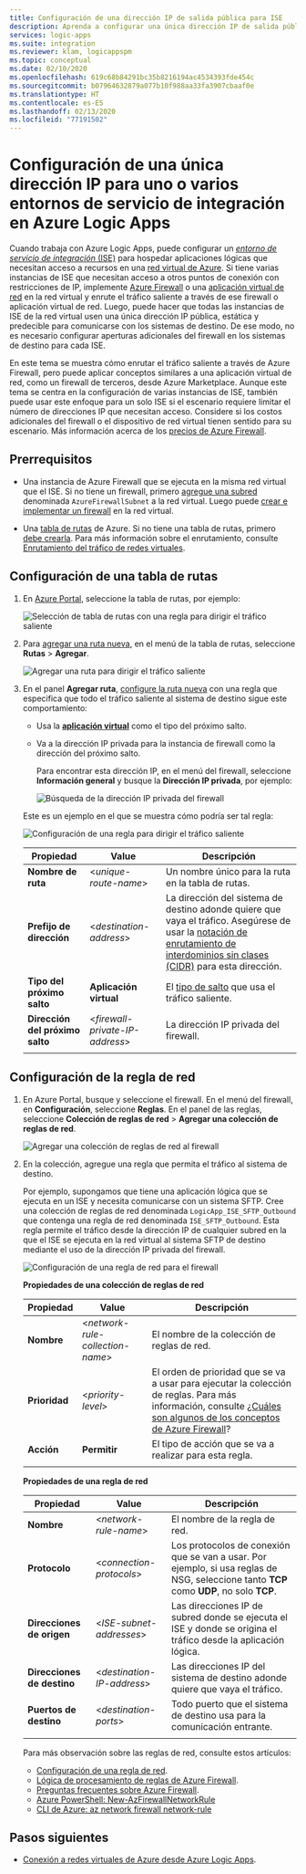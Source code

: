 ```yaml
---
title: Configuración de una dirección IP de salida pública para ISE
description: Aprenda a configurar una única dirección IP de salida pública para entornos del servicio de integración (ISE) en Azure Logic Apps
services: logic-apps
ms.suite: integration
ms.reviewer: klam, logicappspm
ms.topic: conceptual
ms.date: 02/10/2020
ms.openlocfilehash: 619c68b84291bc35b8216194ac4534393fde454c
ms.sourcegitcommit: b07964632879a077b10f988aa33fa3907cbaaf0e
ms.translationtype: HT
ms.contentlocale: es-ES
ms.lasthandoff: 02/13/2020
ms.locfileid: "77191502"
---
```

# <a name="set-up-a-single-ip-address-for-one-or-more-integration-service-environments-in-azure-logic-apps"></a>Configuración de una única dirección IP para uno o varios entornos de servicio de integración en Azure Logic Apps

Cuando trabaja con Azure Logic Apps, puede configurar un [*entorno de servicio de integración* (ISE)](../logic-apps/connect-virtual-network-vnet-isolated-environment-overview.md) para hospedar aplicaciones lógicas que necesitan acceso a recursos en una [red virtual de Azure](../virtual-network/virtual-networks-overview.md). Si tiene varias instancias de ISE que necesitan acceso a otros puntos de conexión con restricciones de IP, implemente [Azure Firewall](../firewall/overview.md) o una [aplicación virtual de red](../virtual-network/virtual-networks-overview.md#filter-network-traffic) en la red virtual y enrute el tráfico saliente a través de ese firewall o aplicación virtual de red. Luego, puede hacer que todas las instancias de ISE de la red virtual usen una única dirección IP pública, estática y predecible para comunicarse con los sistemas de destino. De ese modo, no es necesario configurar aperturas adicionales del firewall en los sistemas de destino para cada ISE.

En este tema se muestra cómo enrutar el tráfico saliente a través de Azure Firewall, pero puede aplicar conceptos similares a una aplicación virtual de red, como un firewall de terceros, desde Azure Marketplace. Aunque este tema se centra en la configuración de varias instancias de ISE, también puede usar este enfoque para un solo ISE si el escenario requiere limitar el número de direcciones IP que necesitan acceso. Considere si los costos adicionales del firewall o el dispositivo de red virtual tienen sentido para su escenario. Más información acerca de los [precios de Azure Firewall](https://azure.microsoft.com/pricing/details/azure-firewall/).

## <a name="prerequisites"></a>Prerrequisitos

* Una instancia de Azure Firewall que se ejecuta en la misma red virtual que el ISE. Si no tiene un firewall, primero [agregue una subred](../virtual-network/virtual-network-manage-subnet.md#add-a-subnet) denominada `AzureFirewallSubnet` a la red virtual. Luego puede [crear e implementar un firewall](../firewall/tutorial-firewall-deploy-portal.md#deploy-the-firewall) en la red virtual.

* Una [tabla de rutas](../virtual-network/manage-route-table.md) de Azure. Si no tiene una tabla de rutas, primero [debe crearla](../virtual-network/manage-route-table.md#create-a-route-table). Para más información sobre el enrutamiento, consulte [Enrutamiento del tráfico de redes virtuales](../virtual-network/virtual-networks-udr-overview.md).

## <a name="set-up-route-table"></a>Configuración de una tabla de rutas

1. En [Azure Portal](https://portal.azure.com), seleccione la tabla de rutas, por ejemplo:

   ![Selección de tabla de rutas con una regla para dirigir el tráfico saliente](./media/connect-virtual-network-vnet-set-up-single-ip-address/select-route-table-for-virtual-network.png)

1. Para [agregar una ruta nueva](../virtual-network/manage-route-table.md#create-a-route), en el menú de la tabla de rutas, seleccione **Rutas** > **Agregar**.

   ![Agregar una ruta para dirigir el tráfico saliente](./media/connect-virtual-network-vnet-set-up-single-ip-address/add-route-to-route-table.png)

1. En el panel **Agregar ruta**, [configure la ruta nueva](../virtual-network/manage-route-table.md#create-a-route) con una regla que especifica que todo el tráfico saliente al sistema de destino sigue este comportamiento:

   * Usa la [**aplicación virtual**](../virtual-network/virtual-networks-udr-overview.md#user-defined) como el tipo del próximo salto.

   * Va a la dirección IP privada para la instancia de firewall como la dirección del próximo salto.

     Para encontrar esta dirección IP, en el menú del firewall, seleccione **Información general** y busque la **Dirección IP privada**, por ejemplo:

     ![Búsqueda de la dirección IP privada del firewall](./media/connect-virtual-network-vnet-set-up-single-ip-address/find-firewall-private-ip-address.png)

   Este es un ejemplo en el que se muestra cómo podría ser tal regla:

   ![Configuración de una regla para dirigir el tráfico saliente](./media/connect-virtual-network-vnet-set-up-single-ip-address/add-rule-to-route-table.png)

   | Propiedad | Value | Descripción |
   |----------|-------|-------------|
   | **Nombre de ruta** | <*unique-route-name*> | Un nombre único para la ruta en la tabla de rutas. |
   | **Prefijo de dirección** | <*destination-address*> | La dirección del sistema de destino adonde quiere que vaya el tráfico. Asegúrese de usar la [notación de enrutamiento de interdominios sin clases (CIDR)](https://en.wikipedia.org/wiki/Classless_Inter-Domain_Routing) para esta dirección. |
   | **Tipo del próximo salto** | **Aplicación virtual** | El [tipo de salto](../virtual-network/virtual-networks-udr-overview.md#next-hop-types-across-azure-tools) que usa el tráfico saliente. |
   | **Dirección del próximo salto** | <*firewall-private-IP-address*> | La dirección IP privada del firewall. |
   |||

## <a name="set-up-network-rule"></a>Configuración de la regla de red

1. En Azure Portal, busque y seleccione el firewall. En el menú del firewall, en **Configuración**, seleccione **Reglas**. En el panel de las reglas, seleccione **Colección de reglas de red** > **Agregar una colección de reglas de red**.

   ![Agregar una colección de reglas de red al firewall](./media/connect-virtual-network-vnet-set-up-single-ip-address/add-network-rule-collection.png)

1. En la colección, agregue una regla que permita el tráfico al sistema de destino.

   Por ejemplo, supongamos que tiene una aplicación lógica que se ejecuta en un ISE y necesita comunicarse con un sistema SFTP. Cree una colección de reglas de red denominada `LogicApp_ISE_SFTP_Outbound` que contenga una regla de red denominada `ISE_SFTP_Outbound`. Esta regla permite el tráfico desde la dirección IP de cualquier subred en la que el ISE se ejecuta en la red virtual al sistema SFTP de destino mediante el uso de la dirección IP privada del firewall.

   ![Configuración de una regla de red para el firewall](./media/connect-virtual-network-vnet-set-up-single-ip-address/set-up-network-rule-for-firewall.png)

   **Propiedades de una colección de reglas de red**

   | Propiedad | Value | Descripción |
   |----------|-------|-------------|
   | **Nombre** | <*network-rule-collection-name*> | El nombre de la colección de reglas de red. |
   | **Prioridad** | <*priority-level*> | El orden de prioridad que se va a usar para ejecutar la colección de reglas. Para más información, consulte [¿Cuáles son algunos de los conceptos de Azure Firewall](../firewall/firewall-faq.md#what-are-some-azure-firewall-concepts)? |
   | **Acción** | **Permitir** | El tipo de acción que se va a realizar para esta regla. |
   |||

   **Propiedades de una regla de red**

   | Propiedad | Value | Descripción |
   |----------|-------|-------------|
   | **Nombre** | <*network-rule-name*> | El nombre de la regla de red. |
   | **Protocolo** | <*connection-protocols*> | Los protocolos de conexión que se van a usar. Por ejemplo, si usa reglas de NSG, seleccione tanto **TCP** como **UDP**, no solo **TCP**. |
   | **Direcciones de origen** | <*ISE-subnet-addresses*> | Las direcciones IP de subred donde se ejecuta el ISE y donde se origina el tráfico desde la aplicación lógica. |
   | **Direcciones de destino** | <*destination-IP-address*> | Las direcciones IP del sistema de destino adonde quiere que vaya el tráfico. |
   | **Puertos de destino** | <*destination-ports*> | Todo puerto que el sistema de destino usa para la comunicación entrante. |
   |||

   Para más observación sobre las reglas de red, consulte estos artículos:

   * [Configuración de una regla de red](../firewall/tutorial-firewall-deploy-portal.md#configure-a-network-rule).
   * [Lógica de procesamiento de reglas de Azure Firewall](../firewall/rule-processing.md#network-rules-and-applications-rules).
   * [Preguntas frecuentes sobre Azure Firewall](../firewall/firewall-faq.md).
   * [Azure PowerShell: New-AzFirewallNetworkRule](https://docs.microsoft.com/powershell/module/az.network/new-azfirewallnetworkrule)
   * [CLI de Azure: az network firewall network-rule](https://docs.microsoft.com/cli/azure/ext/azure-firewall/network/firewall/network-rule?view=azure-cli-latest#ext-azure-firewall-az-network-firewall-network-rule-create)

## <a name="next-steps"></a>Pasos siguientes

* [Conexión a redes virtuales de Azure desde Azure Logic Apps](../logic-apps/connect-virtual-network-vnet-isolated-environment.md).